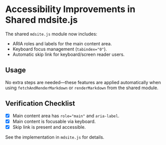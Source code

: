 # Accessibility Improvements in Shared mdsite.js

The shared `mdsite.js` module now includes:
- ARIA roles and labels for the main content area.
- Keyboard focus management (`tabindex="0"`).
- Automatic skip link for keyboard/screen reader users.

## Usage
No extra steps are needed—these features are applied automatically when using `fetchAndRenderMarkdown` or `renderMarkdown` from the shared module.

## Verification Checklist
- [x] Main content area has `role="main"` and `aria-label`.
- [x] Main content is focusable via keyboard.
- [x] Skip link is present and accessible.

See the implementation in `mdsite.js` for details.
